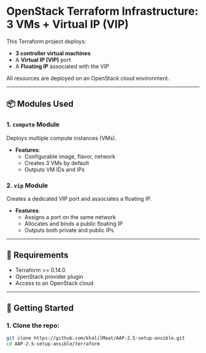 # OpenStack Terraform Infrastructure: 3 VMs + Virtual IP (VIP)

This Terraform project deploys:

- **3 controller virtual machines**
- A **Virtual IP (VIP)** port
- A **Floating IP** associated with the VIP

All resources are deployed on an OpenStack cloud environment.

---

## 📦 Modules Used

### 1. `compute` Module

Deploys multiple compute instances (VMs).

- **Features**:
  - Configurable image, flavor, network
  - Creates 3 VMs by default
  - Outputs VM IDs and IPs

### 2. `vip` Module

Creates a dedicated VIP port and associates a floating IP.

- **Features**:
  - Assigns a port on the same network
  - Allocates and binds a public floating IP
  - Outputs both private and public IPs

---

## 🔧 Requirements

- Terraform >= 0.14.0
- OpenStack provider plugin
- Access to an OpenStack cloud

---

## 🚀 Getting Started

### 1. Clone the repo:

```bash
git clone https://github.com/khalilMaat/AAP-2.5-setup-ansible.git
cd AAP-2.5-setup-ansible/terraform
```
